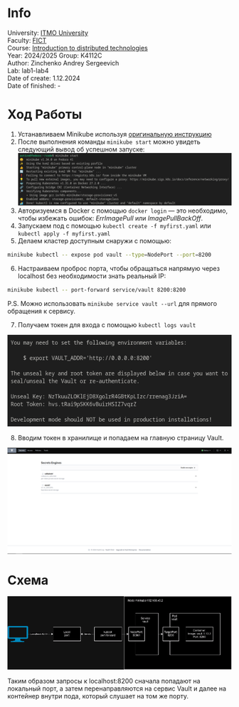 # Info

University: [ITMO University](https://itmo.ru/ru/)  
Faculty: [FICT](https://fict.itmo.ru)  
Course: [Introduction to distributed technologies](https://github.com/itmo-ict-faculty/introduction-to-distributed-technologies)  
Year: 2024/2025 
Group: K4112C  
Author: Zinchenko Andrey Sergeevich  
Lab: lab1-lab4  
Date of create: 1.12.2024  
Date of finished: -  

# Ход Работы

1) Устанавливаем Minikube используя [оригинальную инструкцию](https://minikube.sigs.k8s.io/docs/start/?arch=%2Flinux%2Fx86-64%2Fstable%2Fbinary+download)
2) После выполнения команды ```minikube start``` можно увидеть следующий вывод об успешном запуске:
![Старт конейнера](image1.png)
3) Авторизуемся в Docker с помощью ```docker login``` — это необходимо, чтобы избежать ошибок: _ErrImagePull_ или _ImagePullBackOff_.
4) Запускаем под с помощью ```kubectl create -f myfirst.yaml``` или ```kubectl apply -f myfirst.yaml```
5) Делаем кластер доступным снаружи с помощью:

```bash
minikube kubectl -- expose pod vault --type=NodePort --port=8200
```

6) Настраиваем проброс порта, чтобы обращаться напрямую через localhost без необходимости знать реальный IP:

```bash
minikube kubectl -- port-forward service/vault 8200:8200
```

P.S. Можно использовать ```minikube service vault --url``` для прямого обращения к сервису.

7) Получаем токен для входа с помощью ```kubectl logs vault```

![image2](image2.png)

8) Вводим токен в хранилище и попадаем на главную страницу Vault.

![image3](image3.png)

# Схема

![alt text](scheme.png)

Таким образом запросы к localhost:8200 сначала попадают на локальный порт, а затем перенаправляются на сервис Vault и далее на контейнер внутри пода, который слушает на том же порту.